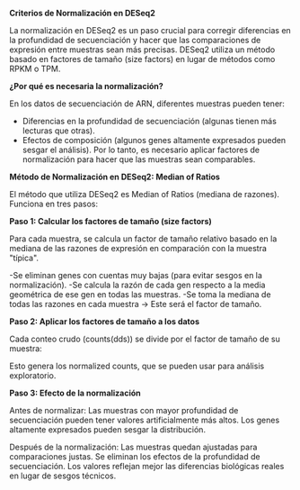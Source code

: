 **Criterios de Normalización en DESeq2**

La normalización en DESeq2 es un paso crucial para corregir diferencias en la profundidad de secuenciación y hacer que las comparaciones de expresión entre muestras sean más precisas. 
DESeq2 utiliza un método basado en factores de tamaño (size factors) en lugar de métodos como RPKM o TPM.

**¿Por qué es necesaria la normalización?**

En los datos de secuenciación de ARN, diferentes muestras pueden tener:

- Diferencias en la profundidad de secuenciación (algunas tienen más lecturas que otras).
- Efectos de composición (algunos genes altamente expresados pueden sesgar el análisis).
Por lo tanto, es necesario aplicar factores de normalización para hacer que las muestras sean comparables.

**Método de Normalización en DESeq2: Median of Ratios**

El método que utiliza DESeq2 es Median of Ratios (mediana de razones). Funciona en tres pasos:

**Paso 1: Calcular los factores de tamaño (size factors)**

Para cada muestra, se calcula un factor de tamaño relativo basado en la mediana de las razones de expresión en comparación con la muestra "típica".

-Se eliminan genes con cuentas muy bajas (para evitar sesgos en la normalización).
-Se calcula la razón de cada gen respecto a la media geométrica de ese gen en todas las muestras.
-Se toma la mediana de todas las razones en cada muestra → Este será el factor de tamaño.

**Paso 2: Aplicar los factores de tamaño a los datos**

Cada conteo crudo (counts(dds)) se divide por el factor de tamaño de su muestra:

Esto genera los normalized counts, que se pueden usar para análisis exploratorio.

**Paso 3: Efecto de la normalización**

Antes de normalizar:
Las muestras con mayor profundidad de secuenciación pueden tener valores artificialmente más altos.
Los genes altamente expresados pueden sesgar la distribución.

Después de la normalización:
Las muestras quedan ajustadas para comparaciones justas.
Se eliminan los efectos de la profundidad de secuenciación.
Los valores reflejan mejor las diferencias biológicas reales en lugar de sesgos técnicos.
